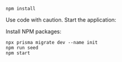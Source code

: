 
```
npm install 
```
Use code with caution.
Start the application:

Install NPM packages:
```
npx prisma migrate dev --name init
npm run seed
npm start 







 
